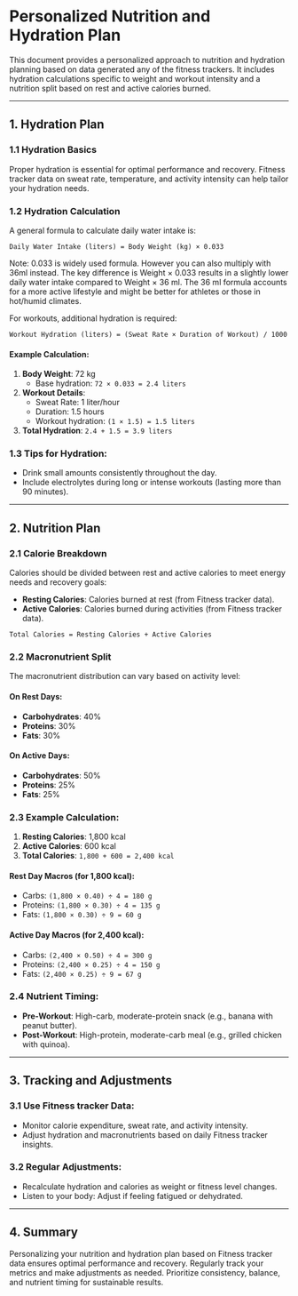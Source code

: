 # Personalized Nutrition and Hydration Plan

This document provides a personalized approach to nutrition and hydration planning based on data generated any of the fitness trackers. It includes hydration calculations specific to weight and workout intensity and a nutrition split based on rest and active calories burned.

---

## 1. **Hydration Plan**

### 1.1 **Hydration Basics**
Proper hydration is essential for optimal performance and recovery. Fitness tracker data on sweat rate, temperature, and activity intensity can help tailor your hydration needs.

### 1.2 **Hydration Calculation**
A general formula to calculate daily water intake is:

```text
Daily Water Intake (liters) = Body Weight (kg) × 0.033
```
Note: 0.033 is widely used formula. However you can also multiply with 36ml instead.
The key difference is Weight × 0.033 results in a slightly lower daily water intake compared to Weight × 36 ml.
The 36 ml formula accounts for a more active lifestyle and might be better for athletes or those in hot/humid climates.

For workouts, additional hydration is required:

```text
Workout Hydration (liters) = (Sweat Rate × Duration of Workout) / 1000
```

#### Example Calculation:
1. **Body Weight**: 72 kg
   - Base hydration: `72 × 0.033 = 2.4 liters`
2. **Workout Details**:
   - Sweat Rate: 1 liter/hour
   - Duration: 1.5 hours
   - Workout hydration: `(1 × 1.5) = 1.5 liters`
3. **Total Hydration**: `2.4 + 1.5 = 3.9 liters`

### 1.3 Tips for Hydration:
- Drink small amounts consistently throughout the day.
- Include electrolytes during long or intense workouts (lasting more than 90 minutes).

---

## 2. **Nutrition Plan**

### 2.1 **Calorie Breakdown**
Calories should be divided between rest and active calories to meet energy needs and recovery goals:

- **Resting Calories**: Calories burned at rest (from Fitness tracker data).
- **Active Calories**: Calories burned during activities (from Fitness tracker data).

```text
Total Calories = Resting Calories + Active Calories
```

### 2.2 **Macronutrient Split**
The macronutrient distribution can vary based on activity level:

#### On Rest Days:
- **Carbohydrates**: 40%
- **Proteins**: 30%
- **Fats**: 30%

#### On Active Days:
- **Carbohydrates**: 50%
- **Proteins**: 25%
- **Fats**: 25%

### 2.3 Example Calculation:
1. **Resting Calories**: 1,800 kcal
2. **Active Calories**: 600 kcal
3. **Total Calories**: `1,800 + 600 = 2,400 kcal`

#### Rest Day Macros (for 1,800 kcal):
- Carbs: `(1,800 × 0.40) ÷ 4 = 180 g`
- Proteins: `(1,800 × 0.30) ÷ 4 = 135 g`
- Fats: `(1,800 × 0.30) ÷ 9 = 60 g`

#### Active Day Macros (for 2,400 kcal):
- Carbs: `(2,400 × 0.50) ÷ 4 = 300 g`
- Proteins: `(2,400 × 0.25) ÷ 4 = 150 g`
- Fats: `(2,400 × 0.25) ÷ 9 = 67 g`

### 2.4 Nutrient Timing:
- **Pre-Workout**: High-carb, moderate-protein snack (e.g., banana with peanut butter).
- **Post-Workout**: High-protein, moderate-carb meal (e.g., grilled chicken with quinoa).

---

## 3. **Tracking and Adjustments**

### 3.1 Use Fitness tracker Data:
- Monitor calorie expenditure, sweat rate, and activity intensity.
- Adjust hydration and macronutrients based on daily Fitness tracker insights.

### 3.2 Regular Adjustments:
- Recalculate hydration and calories as weight or fitness level changes.
- Listen to your body: Adjust if feeling fatigued or dehydrated.

---

## 4. **Summary**
Personalizing your nutrition and hydration plan based on Fitness tracker data ensures optimal performance and recovery. Regularly track your metrics and make adjustments as needed. Prioritize consistency, balance, and nutrient timing for sustainable results.
